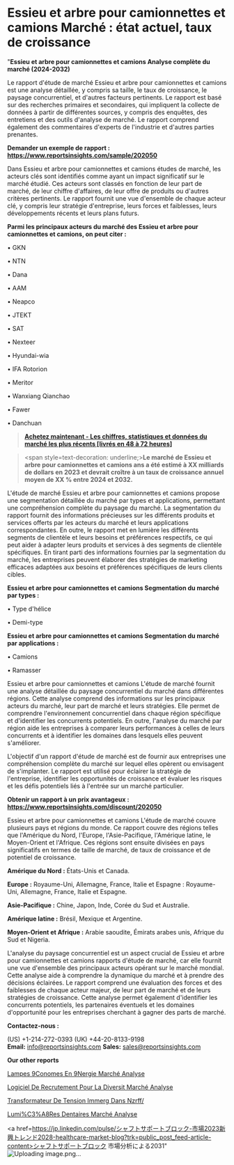 # Essieu et arbre pour camionnettes et camions Marché : état actuel, taux de croissance

"<strong>Essieu et arbre pour camionnettes et camions Analyse complète du marché (2024-2032)</strong>

Le rapport d'étude de marché Essieu et arbre pour camionnettes et camions est une analyse détaillée, y compris sa taille, le taux de croissance, le paysage concurrentiel, et d'autres facteurs pertinents. Le rapport est basé sur des recherches primaires et secondaires, qui impliquent la collecte de données à partir de différentes sources, y compris des enquêtes, des entretiens et des outils d'analyse de marché. Le rapport comprend également des commentaires d'experts de l'industrie et d'autres parties prenantes.

<strong>Demander un exemple de rapport : </strong><strong><a href=https://www.reportsinsights.com/sample/202050>https://www.reportsinsights.com/sample/202050</a></strong>

Dans Essieu et arbre pour camionnettes et camions études de marché, les acteurs clés sont identifiés comme ayant un impact significatif sur le marché étudié. Ces acteurs sont classés en fonction de leur part de marché, de leur chiffre d'affaires, de leur offre de produits ou d'autres critères pertinents. Le rapport fournit une vue d'ensemble de chaque acteur clé, y compris leur stratégie d'entreprise, leurs forces et faiblesses, leurs développements récents et leurs plans futurs.

<strong>Parmi les principaux acteurs du marché des Essieu et arbre pour camionnettes et camions, on peut citer :</strong>

• GKN

• NTN

• Dana

• AAM

• Neapco

• JTEKT

• SAT

• Nexteer

• Hyundai-wia

• IFA Rotorion

• Meritor

• Wanxiang Qianchao

• Fawer

• Danchuan

<blockquote><a href=https://reportsinsights.com/buynow/202050><span style=text-decoration: underline;><strong>Achetez maintenant - Les chiffres, statistiques et données du marché les plus récents [livrés en 48 à 72 heures]</strong></span></a></blockquote>
<blockquote>
<div class=group w-full text-gray-800 dark:text-gray-100 border-b border-black/10 dark:border-gray-900/50 bg-gray-50 dark:bg-[#444654]>
<div class=flex p-4 gap-4 text-base md:gap-6 md:max-w-2xl lg:max-w-xl xl:max-w-3xl md:py-6 lg:px-0 m-auto>
<div class=relative flex flex-col w-[calc(100%-50px)] gap-1 md:gap-3 lg:w-[calc(100%-115px)]>
<div class=flex flex-grow flex-col gap-3>
<div class=min-h-[20px] flex flex-col items-start gap-4 whitespace-pre-wrap break-words>
<div class=result-streaming markdown prose w-full break-words dark:prose-invert light>

<span style=text-decoration: underline;><strong>Le marché de Essieu et arbre pour camionnettes et camions ans a été estimé à XX milliards de dollars en 2023 et devrait croître à un taux de croissance annuel moyen de XX % entre 2024 et 2032.</strong></span>

</div>
</div>
</div>
</div>
</div>
</div></blockquote>
L'étude de marché Essieu et arbre pour camionnettes et camions propose une segmentation détaillée du marché par types et applications, permettant une compréhension complète du paysage du marché. La segmentation du rapport fournit des informations précieuses sur les différents produits et services offerts par les acteurs du marché et leurs applications correspondantes. En outre, le rapport met en lumière les différents segments de clientèle et leurs besoins et préférences respectifs, ce qui peut aider à adapter leurs produits et services à des segments de clientèle spécifiques. En tirant parti des informations fournies par la segmentation du marché, les entreprises peuvent élaborer des stratégies de marketing efficaces adaptées aux besoins et préférences spécifiques de leurs clients cibles.

<strong>Essieu et arbre pour camionnettes et camions Segmentation du marché par types :</strong>

• Type d'hélice

• Demi-type

<strong>Essieu et arbre pour camionnettes et camions Segmentation du marché par applications :</strong>

• Camions

• Ramasser

Essieu et arbre pour camionnettes et camions L'étude de marché fournit une analyse détaillée du paysage concurrentiel du marché dans différentes régions. Cette analyse comprend des informations sur les principaux acteurs du marché, leur part de marché et leurs stratégies. Elle permet de comprendre l'environnement concurrentiel dans chaque région spécifique et d'identifier les concurrents potentiels. En outre, l'analyse du marché par région aide les entreprises à comparer leurs performances à celles de leurs concurrents et à identifier les domaines dans lesquels elles peuvent s'améliorer.

L'objectif d'un rapport d'étude de marché est de fournir aux entreprises une compréhension complète du marché sur lequel elles opèrent ou envisagent de s'implanter. Le rapport est utilisé pour éclairer la stratégie de l'entreprise, identifier les opportunités de croissance et évaluer les risques et les défis potentiels liés à l'entrée sur un marché particulier.

<strong>Obtenir un rapport à un prix avantageux : <a href=https://www.reportsinsights.com/discount/202050>https://www.reportsinsights.com/discount/202050</a></strong>

Essieu et arbre pour camionnettes et camions L'étude de marché couvre plusieurs pays et régions du monde. Ce rapport couvre des régions telles que l'Amérique du Nord, l'Europe, l'Asie-Pacifique, l'Amérique latine, le Moyen-Orient et l'Afrique. Ces régions sont ensuite divisées en pays significatifs en termes de taille de marché, de taux de croissance et de potentiel de croissance.

<strong>Amérique du Nord :</strong> États-Unis et Canada.

<strong>Europe :</strong> Royaume-Uni, Allemagne, France, Italie et Espagne : Royaume-Uni, Allemagne, France, Italie et Espagne.

<strong>Asie-Pacifique :</strong> Chine, Japon, Inde, Corée du Sud et Australie.

<strong>Amérique latine :</strong> Brésil, Mexique et Argentine.

<strong>Moyen-Orient et Afrique :</strong> Arabie saoudite, Émirats arabes unis, Afrique du Sud et Nigeria.

L'analyse du paysage concurrentiel est un aspect crucial de Essieu et arbre pour camionnettes et camions rapports d'étude de marché, car elle fournit une vue d'ensemble des principaux acteurs opérant sur le marché mondial. Cette analyse aide à comprendre la dynamique du marché et à prendre des décisions éclairées. Le rapport comprend une évaluation des forces et des faiblesses de chaque acteur majeur, de leur part de marché et de leurs stratégies de croissance. Cette analyse permet également d'identifier les concurrents potentiels, les partenaires éventuels et les domaines d'opportunité pour les entreprises cherchant à gagner des parts de marché.

<strong>Contactez-nous :</strong>

(US) +1-214-272-0393
(UK) +44-20-8133-9198
<strong>Email:</strong> <a>info@reportsinsights.com</a>
<strong>Sales:</strong> <a>sales@reportsinsights.com</a>

<strong>Our other reports</strong>

<a href=https://www.linkedin.com/pulse/lampes-%25C3%25A9conomes-en-%25C3%25A9nergie-march%25C3%25A9-rapport-sc%25C3%25A9nario>Lampes 9Conomes En 9Nergie Marché Analyse</a>

<a href=https://www.linkedin.com/pulse/logiciel-de-recrutement-pour-la-diversit%C3%A9-march%C3%A9-0g7ff/>Logiciel De Recrutement Pour La Diversit Marché Analyse</a>

<a href=https://www.linkedin.com/pulse/transformateur-de-tension-immerg%C3%A9-dans-nzrff/>Transformateur De Tension Immerg Dans Nzrff/</a>

<a href=https://www.linkedin.com/pulse/lumi%C3%A8res-dentaires-march%C3%A9-mod%C3%A8le-contraintes-pfvbf/>Lumi%C3%A8Res Dentaires Marché Analyse</a>

<a href=https://jp.linkedin.com/pulse/シャフトサポートブロック-市場2023新興トレンド2028-healthcare-market-blog?trk=public_post_feed-article-content>シャフトサポートブロック 市場分析による2031</a>"
![Uploading image.png…]()
